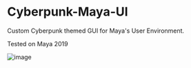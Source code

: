 # Cyberpunk-Maya-UI

Custom Cyberpunk themed GUI for Maya's User Environment.

Tested on Maya 2019 

![image](https://github.com/Aldanoah/Cyberpunk-Maya-UI/assets/84312447/5a2c5d8a-ca85-4b90-823f-c0a3c793f373)


